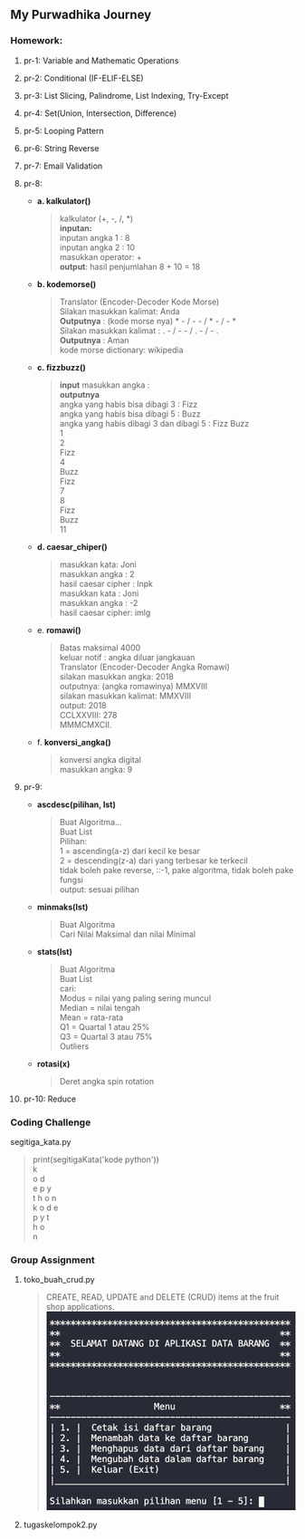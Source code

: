 ## My Purwadhika Journey

### Homework:<br/>
  1. pr-1: Variable and Mathematic Operations
  2. pr-2: Conditional (IF-ELIF-ELSE)
  3. pr-3: List Slicing, Palindrome, List Indexing, Try-Except
  4. pr-4: Set(Union, Intersection, Difference)
  5. pr-5: Looping Pattern
  6. pr-6: String Reverse
  7. pr-7: Email Validation
  8. pr-8: 
      - <b>a. kalkulator()</b>
        > kalkulator (+, -, /, *)<br>
        > <b>inputan:</b><br>
        > inputan angka 1 : 8<br>
        > inputan angka 2 : 10<br>
        > masukkan operator: + <br>
        > <b>output</b>: hasil penjumlahan 8 + 10 = 18 <br>
      - <b>b. kodemorse()</b>
        > Translator (Encoder-Decoder Kode Morse)<br>
        > Silakan masukkan kalimat: Anda<br>
        > <b>Outputnya</b> : (kode morse nya) * - / - - / * - / - *<br>
        > Silakan masukkan kalimat : . - / - - / . - / - .<br>
        > <b>Outputnya</b> : Aman<br>
        > kode morse dictionary: wikipedia<br>
      - <b>c. fizzbuzz()</b>
        > <b>input</b> masukkan angka :<br>
        > <b>outputnya</b><br>
        > angka yang habis bisa dibagi 3 : Fizz<br>
        > angka yang habis bisa dibagi 5 : Buzz <br>
        > angka yang habis dibagi 3 dan dibagi 5 : Fizz Buzz <br>
        > 1<br>
        > 2<br>
        > Fizz<br>
        > 4<br>
        > Buzz<br>
        > Fizz<br>
        > 7<br>
        > 8<br>
        > Fizz<br>
        > Buzz<br>
        > 11<br>
      - <b>d. caesar_chiper()</b>
        > masukkan kata: Joni <br>
        > masukkan angka : 2<br>
        > hasil caesar cipher : lnpk<br>
        > masukkan kata : Joni <br>
        > masukkan angka : -2<br>
        > hasil caesar cipher: imlg<br>
      - e. <b>romawi()</b>
        > Batas maksimal 4000<br>
        > keluar notif : angka diluar jangkauan<br>
        > Translator (Encoder-Decoder Angka Romawi)<br>
        > silakan masukkan angka: 2018<br>
        > outputnya: (angka romawinya) MMXVIII<br>
        > silakan masukkan kalimat: MMXVIII<br>
        > output: 2018<br>
        > CCLXXVIII: 278<br>
        > MMMCMXCII.<br>
      - f. <b>konversi_angka()</b>
        > konversi angka digital<br>
        > masukkan angka: 9<br>

  9. pr-9: 
      - <b>ascdesc(pilihan, lst)</b>
        > Buat Algoritma...<br>
        > Buat List <br>
        > Pilihan:<br>
        > 1 = ascending(a-z) dari kecil ke besar <br>
        > 2 = descending(z-a) dari yang terbesar ke terkecil <br>
        > tidak boleh pake reverse, ::-1, pake algoritma, tidak boleh pake fungsi <br>
        > output: sesuai pilihan <br>
      - <b>minmaks(lst)</b>
        > Buat Algoritma <br>
        > Cari Nilai Maksimal dan nilai Minimal <br>
      - <b>stats(lst)</b> 
        > Buat Algoritma<br>
        > Buat List <br>
        > cari:<br>
        > Modus = nilai yang paling sering muncul <br>
        > Median = nilai tengah<br>
        > Mean = rata-rata <br>
        > Q1 = Quartal 1 atau 25%<br>
        > Q3 = Quartal 3 atau 75%<br>
        > Outliers<br>
      - <b>rotasi(x)</b>
        > Deret angka spin rotation
  10. pr-10: Reduce

### Coding Challenge<br>
segitiga_kata.py
  > print(segitigaKata('kode python'))<br>
  > k<br>
  > o d<br>
  > e p y<br>
  > t h o n<br>
  > k o d e<br>
  > p y t<br>
  > h o<br>
  > n<br>

### Group Assignment<br>
  1. toko_buah_crud.py<br>
      > CREATE, READ, UPDATE and DELETE (CRUD) items at the fruit shop applications.
    ![toko_buah](toko-buah-CRUD.png)
  2. tugaskelompok2.py
